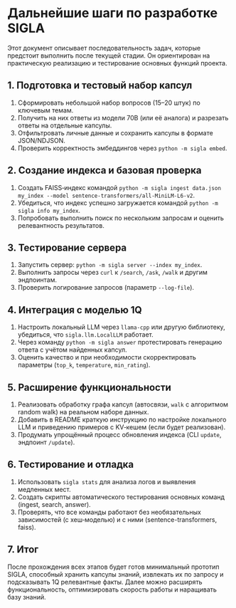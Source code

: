 # Дальнейшие шаги по разработке SIGLA

Этот документ описывает последовательность задач, которые предстоит выполнить после текущей стадии. Он ориентирован на практическую реализацию и тестирование основных функций проекта.

## 1. Подготовка и тестовый набор капсул
1. Сформировать небольшой набор вопросов (15–20 штук) по ключевым темам.
2. Получить на них ответы из модели 70B (или её аналога) и разрезать ответы на отдельные капсулы.
3. Отфильтровать личные данные и сохранить капсулы в формате JSON/NDJSON.
4. Проверить корректность эмбеддингов через `python -m sigla embed`.

## 2. Создание индекса и базовая проверка
1. Создать FAISS‑индекс командой `python -m sigla ingest data.json my_index --model sentence-transformers/all-MiniLM-L6-v2`.
2. Убедиться, что индекс успешно загружается командой `python -m sigla info my_index`.
3. Попробовать выполнить поиск по нескольким запросам и оценить релевантность результатов.

## 3. Тестирование сервера
1. Запустить сервер: `python -m sigla server --index my_index`.
2. Выполнить запросы через `curl` к `/search`, `/ask`, `/walk` и другим эндпоинтам.
3. Проверить логирование запросов (параметр `--log-file`).

## 4. Интеграция с моделью 1Q
1. Настроить локальный LLM через `llama-cpp` или другую библиотеку, убедиться, что `sigla.llm.LocalLLM` работает.
2. Через команду `python -m sigla answer` протестировать генерацию ответа с учётом найденных капсул.
3. Оценить качество и при необходимости скорректировать параметры (`top_k`, `temperature`, `min_rating`).

## 5. Расширение функциональности
1. Реализовать обработку графа капсул (автосвязи, `walk` с алгоритмом random walk) на реальном наборе данных.
2. Добавить в README краткую инструкцию по настройке локального LLM и приведению примеров с KV‑кешем (если будет реализован).
3. Продумать упрощённый процесс обновления индекса (CLI `update`, эндпоинт `/update`).

## 6. Тестирование и отладка
1. Использовать `sigla stats` для анализа логов и выявления медленных мест.
2. Создать скрипты автоматического тестирования основных команд (ingest, search, answer).
3. Проверять, что все команды работают без необязательных зависимостей (с хеш‑моделью) и с ними (sentence-transformers, faiss).

## 7. Итог
После прохождения всех этапов будет готов минимальный прототип SIGLA, способный хранить капсулы знаний, извлекать их по запросу и подсказывать 1Q релевантные факты. Далее можно расширять функциональность, оптимизировать скорость работы и наращивать базу знаний.
